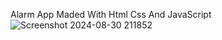 Alarm App Maded With Html Css And JavaScript![Screenshot 2024-08-30 211852](https://github.com/user-attachments/assets/99f97d1d-308a-4a4f-acba-0519513e7852)
